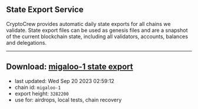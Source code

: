 ## State Export Service
CryptoCrew provides automatic daily state exports for all chains we validate. State export files can be used as genesis files and are a snapshot of the current blockchain state, including all validators, accounts, balances and delegations.

---
**Download: [migaloo-1 state export](https://dl.ccvalidators.com/SERVICE/migaloo/migaloo-1_export_3282200.json)**
---

- last updated: Wed Sep 20 2023 02:59:12
- chain id: `migaloo-1`
- export height: `3282200`
- use for: airdrops, local tests, chain recovery
